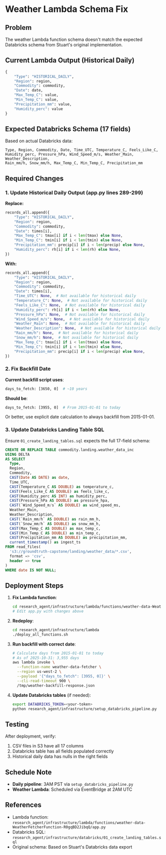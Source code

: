 # Weather Lambda Schema Fix

## Problem
The weather Lambda function schema doesn't match the expected Databricks schema from Stuart's original implementation.

## Current Lambda Output (Historical Daily)
```python
{
    "Type": "HISTORICAL_DAILY",
    "Region": region,
    "Commodity": commodity,
    "Date": date,
    "Max_Temp_C": value,
    "Min_Temp_C": value,
    "Precipitation_mm": value,
    "Humidity_perc": value
}
```

## Expected Databricks Schema (17 fields)
Based on actual Databricks data:
```
Type, Region, Commodity, Date, Time_UTC, Temperature_C, Feels_Like_C,
Humidity_perc, Pressure_hPa, Wind_Speed_m/s, Weather_Main, Weather_Description,
Rain_mm/h, Snow_mm/h, Max_Temp_C, Min_Temp_C, Precipitation_mm
```

## Required Changes

### 1. Update Historical Daily Output (app.py lines 289-299)

**Replace:**
```python
records_all.append({
    "Type": "HISTORICAL_DAILY",
    "Region": region,
    "Commodity": commodity,
    "Date": times[i],
    "Max_Temp_C": tmax[i] if i < len(tmax) else None,
    "Min_Temp_C": tmin[i] if i < len(tmin) else None,
    "Precipitation_mm": precip[i] if i < len(precip) else None,
    "Humidity_perc": rh[i] if i < len(rh) else None,
})
```

**With:**
```python
records_all.append({
    "Type": "HISTORICAL_DAILY",
    "Region": region,
    "Commodity": commodity,
    "Date": times[i],
    "Time_UTC": None,  # Not available for historical daily
    "Temperature_C": None,  # Not available for historical daily
    "Feels_Like_C": None,  # Not available for historical daily
    "Humidity_perc": rh[i] if i < len(rh) else None,
    "Pressure_hPa": None,  # Not available for historical daily
    "Wind_Speed_m/s": None,  # Not available for historical daily
    "Weather_Main": None,  # Not available for historical daily
    "Weather_Description": None,  # Not available for historical daily
    "Rain_mm/h": None,  # Not available for historical daily
    "Snow_mm/h": None,  # Not available for historical daily
    "Max_Temp_C": tmax[i] if i < len(tmax) else None,
    "Min_Temp_C": tmin[i] if i < len(tmin) else None,
    "Precipitation_mm": precip[i] if i < len(precip) else None,
})
```

### 2. Fix Backfill Date

**Current backfill script uses**:
```bash
days_to_fetch: [3650, 0]  # ~10 years
```

**Should be**:
```bash
days_to_fetch: [3955, 0]  # From 2015-01-01 to today
```

Or better, use explicit date calculation to always backfill from 2015-01-01.

### 3. Update Databricks Landing Table SQL

Ensure `01_create_landing_tables.sql` expects the full 17-field schema:

```sql
CREATE OR REPLACE TABLE commodity.landing.weather_data_inc
USING DELTA
AS SELECT
  Type,
  Region,
  Commodity,
  CAST(Date AS DATE) as date,
  Time_UTC,
  CAST(Temperature_C AS DOUBLE) as temperature_c,
  CAST(Feels_Like_C AS DOUBLE) as feels_like_c,
  CAST(Humidity_perc AS INT) as humidity_perc,
  CAST(Pressure_hPa AS DOUBLE) as pressure_hpa,
  CAST(`Wind_Speed_m/s` AS DOUBLE) as wind_speed_ms,
  Weather_Main,
  Weather_Description,
  CAST(`Rain_mm/h` AS DOUBLE) as rain_mm_h,
  CAST(`Snow_mm/h` AS DOUBLE) as snow_mm_h,
  CAST(Max_Temp_C AS DOUBLE) as max_temp_c,
  CAST(Min_Temp_C AS DOUBLE) as min_temp_c,
  CAST(Precipitation_mm AS DOUBLE) as precipitation_mm,
  current_timestamp() as ingest_ts
FROM read_files(
  's3://groundtruth-capstone/landing/weather_data/*.csv',
  format => 'csv',
  header => true
)
WHERE date IS NOT NULL;
```

## Deployment Steps

1. **Fix Lambda function**:
   ```bash
   cd research_agent/infrastructure/lambda/functions/weather-data-WeatherFetcherFunction-R0gqBD2JibqQ/
   # Edit app.py with changes above
   ```

2. **Redeploy**:
   ```bash
   cd research_agent/infrastructure/lambda
   ./deploy_all_functions.sh
   ```

3. **Run backfill with correct date**:
   ```bash
   # Calculate days from 2015-01-01 to today
   # As of 2025-10-31: 3,955 days
   aws lambda invoke \
     --function-name weather-data-fetcher \
     --region us-west-2 \
     --payload '{"days_to_fetch": [3955, 0]}' \
     --cli-read-timeout 900 \
     /tmp/weather-backfill-response.json
   ```

4. **Update Databricks tables** (if needed):
   ```bash
   export DATABRICKS_TOKEN=<your-token>
   python research_agent/infrastructure/setup_databricks_pipeline.py
   ```

## Testing

After deployment, verify:
1. CSV files in S3 have all 17 columns
2. Databricks table has all fields populated correctly
3. Historical daily data has nulls in the right fields

## Schedule Note

- **Daily pipeline**: 3AM PST via `setup_databricks_pipeline.py`
- **Weather Lambda**: Scheduled via EventBridge at 2AM UTC

## References

- Lambda function: `research_agent/infrastructure/lambda/functions/weather-data-WeatherFetcherFunction-R0gqBD2JibqQ/app.py`
- Databricks SQL: `research_agent/infrastructure/databricks/01_create_landing_tables.sql`
- Original schema: Based on Stuart's Databricks data export
